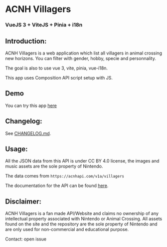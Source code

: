 # ACNH Villagers

### VueJS 3 + ViteJS + Pinia + i18n

## Introduction:

ACNH Villagers is a web application which list all villagers in animal crossing new horizons.
You can filter with gender, hobby, specie and personnality.

The goal is also to use vue 3, vite, pinia, vue-i18n.

This app uses Composition API script setup with JS.

## Demo

You can try this app [here](https://acnh-villagers.netlify.app/)

## Changelog:

See [CHANGELOG.md](https://github.com/JereMiO/ACNH-Villagers/blob/master/CHANGELOG.md).

## Usage:

All the JSON data from this API is under CC BY 4.0 license, the images and music assets are the sole property of Nintendo.

The data comes from `https://acnhapi.com/v1a/villagers`

The documentation for the API can be found [here](https://acnhapi.com/doc).

## Disclaimer:

ACNH Villagers is a fan made API/Website and claims no ownership of any intellectual property associated with Nintendo or Animal Crossing. All assets found on the site and the repository are the sole property of Nintendo and are only used for non-commercial and educational purpose.

Contact: open issue
